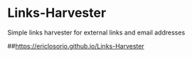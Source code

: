 # Links-Harvester
Simple links harvester for external links and email addresses

##https://ericlosorio.github.io/Links-Harvester
